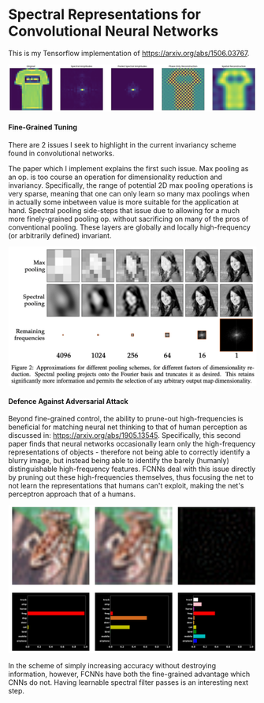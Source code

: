 # Spectral Representations for Convolutional Neural Networks
This is my Tensorflow implementation of https://arxiv.org/abs/1506.03767.

![what?!,20%](title_summary.png)
#### Fine-Grained Tuning
There are 2 issues I seek to highlight in the current invariancy scheme found in convolutional networks.

The paper which I implement explains the first such issue. Max pooling as an op. is too course an operation for dimensionality reduction and invariancy. Specifically, the range of potential 2D max pooling operations is very sparse, meaning that one can only learn so many max poolings when in actually some inbetween value is more suitable for the application at hand. Spectral pooling side-steps that issue due to allowing for a much more finely-grained pooling op. without sacrificing on many of the pros of conventional pooling. These layers are globally and locally high-frequency (or arbitrarily defined) invariant.

![paper1](paper1_img.png)

#### Defence Against Adversarial Attack
Beyond fine-grained control, the ability to prune-out high-frequencies is beneficial for matching neural net thinking to that of human perception as discussed in: https://arxiv.org/abs/1905.13545. Specifically, this second paper finds that neural networks occasionally learn only the high-frequency representations of objects - therefore not being able to correctly identify a blurry image, but instead being able to identify the barely (humanly) distinguishable high-frequency features. FCNNs deal with this issue directly by pruning out these high-frequencies themselves, thus focusing the net to not learn the representations that humans can't exploit, making the net's perceptron approach that of a humans.

![paper2](paper2_img.png)

In the scheme of simply increasing accuracy without destroying information, however, FCNNs have both the fine-grained advantage which CNNs do not. Having learnable spectral filter passes is an interesting next step.
